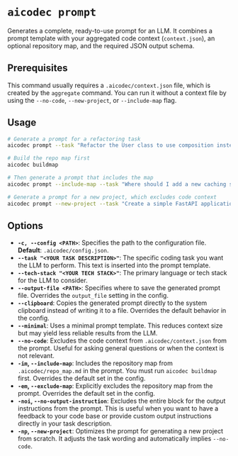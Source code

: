# `aicodec prompt`

Generates a complete, ready-to-use prompt for an LLM. It combines a prompt template with your aggregated code context (`context.json`), an optional repository map, and the required JSON output schema.

## Prerequisites

This command usually requires a `.aicodec/context.json` file, which is created by the `aggregate` command. You can run it without a context file by using the `--no-code`, `--new-project`, or `--include-map` flag.

## Usage

```bash
# Generate a prompt for a refactoring task
aicodec prompt --task "Refactor the User class to use composition instead of inheritance."

# Build the repo map first
aicodec buildmap

# Then generate a prompt that includes the map
aicodec prompt --include-map --task "Where should I add a new caching service?"

# Generate a prompt for a new project, which excludes code context
aicodec prompt --new-project --task "Create a simple FastAPI application with a single endpoint '/hello' that returns a JSON object."
```

## Options

-   **`-c, --config <PATH>`**: Specifies the path to the configuration file. **Default**: `.aicodec/config.json`.
-   **`--task "<YOUR TASK DESCRIPTION>"`**: The specific coding task you want the LLM to perform. This text is inserted into the prompt template.
-   **`--tech-stack "<YOUR TECH STACK>"`**: The primary language or tech stack for the LLM to consider.
-   **`--output-file <PATH>`**: Specifies where to save the generated prompt file. Overrides the `output_file` setting in the config.
-   **`--clipboard`**: Copies the generated prompt directly to the system clipboard instead of writing it to a file. Overrides the default behavior in the config.
-   **`--minimal`**: Uses a minimal prompt template. This reduces context size but may yield less reliable results from the LLM.
-   **`--no-code`**: Excludes the code context from `.aicodec/context.json` from the prompt. Useful for asking general questions or when the context is not relevant.
-   **`-im`, `--include-map`**: Includes the repository map from `.aicodec/repo_map.md` in the prompt. You must run `aicodec buildmap` first. Overrides the default set in the config.
-   **`-em`, `--exclude-map`**: Explicitly excludes the repository map from the prompt. Overrides the default set in the config.
-   **`-noi`, `--no-output-instruction`**: Excludes the entire block for the output instructions from the prompt. This is useful when you want to have a feedback to your code base or provide custom output instructions directly in your task description.
-   **`-np`, `--new-project`**: Optimizes the prompt for generating a new project from scratch. It adjusts the task wording and automatically implies `--no-code`.
